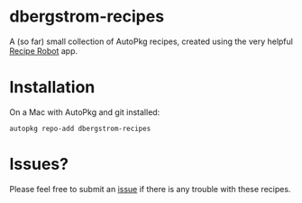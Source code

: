 # dbergstrom-recipes

A (so far) small collection of AutoPkg recipes, created using the very helpful [Recipe Robot](https://github.com/homebysix/recipe-robot) app.

# Installation

On a Mac with AutoPkg and git installed:

```autopkg repo-add dbergstrom-recipes```

# Issues?

Please feel free to submit an [issue](https://github.com/dbergstrom-dd/dbergstrom-recipes/issues) if there is any trouble with these recipes.
